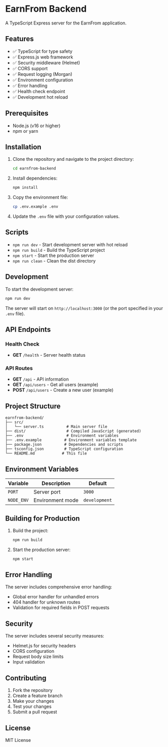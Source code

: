 # EarnFrom Backend

A TypeScript Express server for the EarnFrom application.

## Features

- ✅ TypeScript for type safety
- ✅ Express.js web framework
- ✅ Security middleware (Helmet)
- ✅ CORS support
- ✅ Request logging (Morgan)
- ✅ Environment configuration
- ✅ Error handling
- ✅ Health check endpoint
- ✅ Development hot reload

## Prerequisites

- Node.js (v16 or higher)
- npm or yarn

## Installation

1. Clone the repository and navigate to the project directory:
   ```bash
   cd earnfrom-backend
   ```

2. Install dependencies:
   ```bash
   npm install
   ```

3. Copy the environment file:
   ```bash
   cp .env.example .env
   ```

4. Update the `.env` file with your configuration values.

## Scripts

- `npm run dev` - Start development server with hot reload
- `npm run build` - Build the TypeScript project
- `npm start` - Start the production server
- `npm run clean` - Clean the dist directory

## Development

To start the development server:

```bash
npm run dev
```

The server will start on `http://localhost:3000` (or the port specified in your `.env` file).

## API Endpoints

### Health Check
- **GET** `/health` - Server health status

### API Routes
- **GET** `/api` - API information
- **GET** `/api/users` - Get all users (example)
- **POST** `/api/users` - Create a new user (example)

## Project Structure

```
earnfrom-backend/
├── src/
│   └── server.ts          # Main server file
├── dist/                  # Compiled JavaScript (generated)
├── .env                   # Environment variables
├── .env.example          # Environment variables template
├── package.json          # Dependencies and scripts
├── tsconfig.json         # TypeScript configuration
└── README.md            # This file
```

## Environment Variables

| Variable | Description | Default |
|----------|-------------|---------|
| `PORT` | Server port | `3000` |
| `NODE_ENV` | Environment mode | `development` |

## Building for Production

1. Build the project:
   ```bash
   npm run build
   ```

2. Start the production server:
   ```bash
   npm start
   ```

## Error Handling

The server includes comprehensive error handling:
- Global error handler for unhandled errors
- 404 handler for unknown routes
- Validation for required fields in POST requests

## Security

The server includes several security measures:
- Helmet.js for security headers
- CORS configuration
- Request body size limits
- Input validation

## Contributing

1. Fork the repository
2. Create a feature branch
3. Make your changes
4. Test your changes
5. Submit a pull request

## License

MIT License

